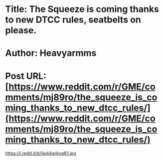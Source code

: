 # Title: The Squeeze is coming thanks to new DTCC rules, seatbelts on please.
# Author: Heavyarmms
# Post URL: [https://www.reddit.com/r/GME/comments/mj89ro/the_squeeze_is_coming_thanks_to_new_dtcc_rules/](https://www.reddit.com/r/GME/comments/mj89ro/the_squeeze_is_coming_thanks_to_new_dtcc_rules/)


https://i.redd.it/bi1w44wjkyq61.jpg